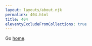 ```yaml
---
layout: layouts/about.njk
permalink: 404.html
title: 404
eleventyExcludeFromCollections: true
---
```


Go <a href="{{ '/' | url }}">home</a>.
